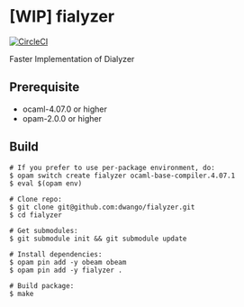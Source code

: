 [WIP] fialyzer
==============

[![CircleCI](https://circleci.com/gh/dwango/fialyzer.svg?style=svg)](https://circleci.com/gh/dwango/fialyzer)

Faster Implementation of Dialyzer

Prerequisite
------------

- ocaml-4.07.0 or higher
- opam-2.0.0 or higher

Build
-----

```
# If you prefer to use per-package environment, do:
$ opam switch create fialyzer ocaml-base-compiler.4.07.1
$ eval $(opam env)

# Clone repo:
$ git clone git@github.com:dwango/fialyzer.git
$ cd fialyzer

# Get submodules:
$ git submodule init && git submodule update

# Install dependencies:
$ opam pin add -y obeam obeam
$ opam pin add -y fialyzer .

# Build package:
$ make
```
